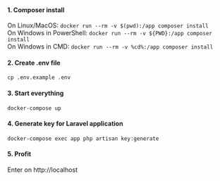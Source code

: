 #### 1. Composer install
On Linux/MacOS: `docker run --rm -v $(pwd):/app composer install`  
On Windows in PowerShell: `docker run --rm -v ${PWD}:/app composer install`  
On Windows in CMD: `docker run --rm -v %cd%:/app composer install`  

#### 2. Create .env file
`cp .env.example .env`  

#### 3. Start everything
`docker-compose up`  

#### 4. Generate key for Laravel application
`docker-compose exec app php artisan key:generate`  

#### 5. Profit
Enter on http://localhost
